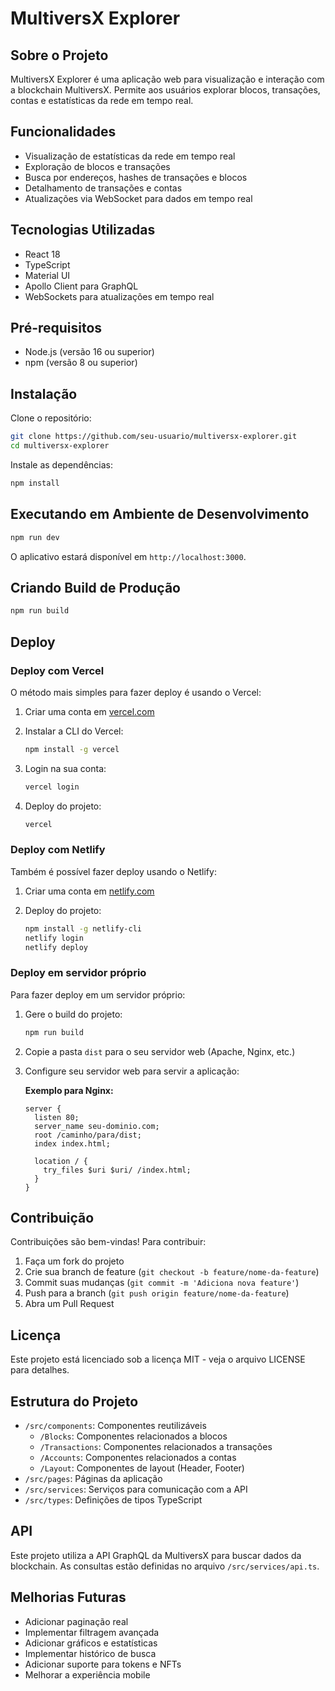 # MultiversX Explorer

## Sobre o Projeto

MultiversX Explorer é uma aplicação web para visualização e interação com a blockchain MultiversX. Permite aos usuários explorar blocos, transações, contas e estatísticas da rede em tempo real.

## Funcionalidades

- Visualização de estatísticas da rede em tempo real
- Exploração de blocos e transações
- Busca por endereços, hashes de transações e blocos
- Detalhamento de transações e contas
- Atualizações via WebSocket para dados em tempo real

## Tecnologias Utilizadas

- React 18
- TypeScript
- Material UI
- Apollo Client para GraphQL
- WebSockets para atualizações em tempo real

## Pré-requisitos

- Node.js (versão 16 ou superior)
- npm (versão 8 ou superior)

## Instalação

Clone o repositório:

```bash
git clone https://github.com/seu-usuario/multiversx-explorer.git
cd multiversx-explorer
```

Instale as dependências:

```bash
npm install
```

## Executando em Ambiente de Desenvolvimento

```bash
npm run dev
```

O aplicativo estará disponível em `http://localhost:3000`.

## Criando Build de Produção

```bash
npm run build
```

## Deploy

### Deploy com Vercel

O método mais simples para fazer deploy é usando o Vercel:

1. Criar uma conta em [vercel.com](https://vercel.com)
2. Instalar a CLI do Vercel:

   ```bash
   npm install -g vercel
   ```

3. Login na sua conta:

   ```bash
   vercel login
   ```

4. Deploy do projeto:

   ```bash
   vercel
   ```

### Deploy com Netlify

Também é possível fazer deploy usando o Netlify:

1. Criar uma conta em [netlify.com](https://netlify.com)
2. Deploy do projeto:

   ```bash
   npm install -g netlify-cli
   netlify login
   netlify deploy
   ```

### Deploy em servidor próprio

Para fazer deploy em um servidor próprio:

1. Gere o build do projeto:

   ```bash
   npm run build
   ```

2. Copie a pasta `dist` para o seu servidor web (Apache, Nginx, etc.)

3. Configure seu servidor web para servir a aplicação:

   **Exemplo para Nginx:**

   ```nginx
   server {
     listen 80;
     server_name seu-dominio.com;
     root /caminho/para/dist;
     index index.html;
     
     location / {
       try_files $uri $uri/ /index.html;
     }
   }
   ```

## Contribuição

Contribuições são bem-vindas! Para contribuir:

1. Faça um fork do projeto
2. Crie sua branch de feature (`git checkout -b feature/nome-da-feature`)
3. Commit suas mudanças (`git commit -m 'Adiciona nova feature'`)
4. Push para a branch (`git push origin feature/nome-da-feature`)
5. Abra um Pull Request

## Licença

Este projeto está licenciado sob a licença MIT - veja o arquivo LICENSE para detalhes.

## Estrutura do Projeto

- `/src/components`: Componentes reutilizáveis
  - `/Blocks`: Componentes relacionados a blocos
  - `/Transactions`: Componentes relacionados a transações
  - `/Accounts`: Componentes relacionados a contas
  - `/Layout`: Componentes de layout (Header, Footer)
- `/src/pages`: Páginas da aplicação
- `/src/services`: Serviços para comunicação com a API
- `/src/types`: Definições de tipos TypeScript

## API

Este projeto utiliza a API GraphQL da MultiversX para buscar dados da blockchain. As consultas estão definidas no arquivo `/src/services/api.ts`.

## Melhorias Futuras

- Adicionar paginação real
- Implementar filtragem avançada
- Adicionar gráficos e estatísticas
- Implementar histórico de busca
- Adicionar suporte para tokens e NFTs
- Melhorar a experiência mobile
